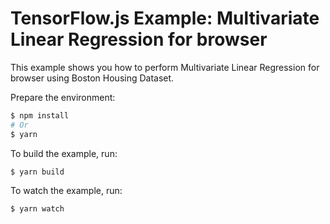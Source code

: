 # TensorFlow.js Example: Multivariate Linear Regression for browser

This example shows you how to perform Multivariate Linear Regression for browser using Boston Housing Dataset.

Prepare the environment:
```sh
$ npm install
# Or
$ yarn
```

To build the example, run:
```sh
$ yarn build
```

To watch the example, run:
```sh
$ yarn watch
```
